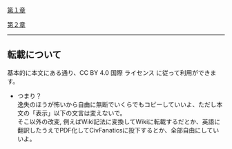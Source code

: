 [第１章](http://gforestshade.github.io/mmd_to_civ4/mmd_to_civ4.html)  

[第２章](http://gforestshade.github.io/mmd_to_civ4/mmd_to_civ4_anim.html)  

----
## 転載について
基本的に本文にある通り、CC BY 4.0 国際 ライセンス に従って利用ができます。

* つまり？   
逸失のほうが怖いから自由に無断でいくらでもコピーしていいよ、ただし本文の「表示」以下の文言は変えないで。  
そこ以外の改変,
例えばWiki記法に変換してWikiに転載するだとか、英語に翻訳したうえでPDF化してCivFanaticsに投下するとか、全部自由にしていいよ。
